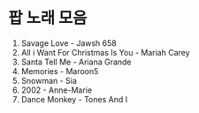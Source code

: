 # 팝 노래 모음
1. Savage Love - Jawsh 658
2. All i Want For Christmas Is You - Mariah Carey
3. Santa Tell Me - Ariana Grande
4. Memories - Maroon5
5. Snowman - Sia
6. 2002 - Anne-Marie
7. Dance Monkey - Tones And I
